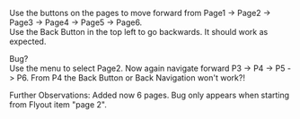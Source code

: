 Use the buttons on the pages to move forward from Page1 -> Page2 -> Page3 -> Page4 -> Page5 -> Page6.  
Use the Back Button in the top left to go backwards.  It should work as expected.

Bug?  
Use the menu to select Page2.  Now again navigate forward P3 -> P4 -> P5 -> P6.   From P4 the Back Button or Back Navigation won't work?!

Further Observations:
Added now 6 pages.   Bug only appears when starting from Flyout item "page 2".

